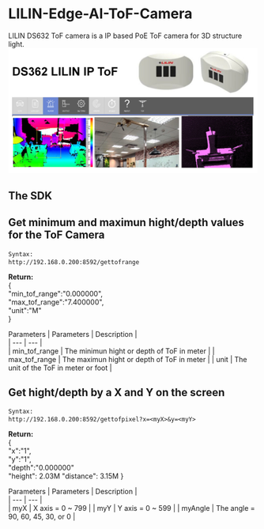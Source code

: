 # LILIN-Edge-AI-ToF-Camera
LILIN DS632 ToF camera is a IP based PoE ToF camera for 3D structure light.
![image](https://github.com/LILINOpenGitHub/LILIN-Edge-AI-ToF-Camera/blob/main/image/ds632.jpg)

## The SDK

## Get minimum and maximun hight/depth values for the ToF Camera
```
Syntax:
http://192.168.0.200:8592/gettofrange
```
<strong>Return: </strong> <BR>
{ <BR>
"min_tof_range":"0.000000",  <BR>
"max_tof_range":"7.400000", <BR>
"unit":"M" <BR>
} <BR>

Parameters
| Parameters	|  Description 	|	 
| ---  		|  ---  	|  
| min_tof_range   		| The minimun hight or depth of ToF in meter		| 
| max_tof_range 		| The maximun hight or depth of ToF in meter | 
| unit 		| The unit of the ToF in meter or foot 	| 
  
## Get hight/depth by a X and Y on the screen
```
Syntax:
http://192.168.0.200:8592/gettofpixel?x=<myX>&y=<myY>
```
<strong>Return: </strong> <BR>
{ <BR>
"x":"1",  <BR>
"y":"1",  <BR>
"depth":"0.000000" <BR>
"height": 2.03M
"distance": 3.15M
} <BR>

Parameters
| Parameters	|  Description 	|	 
| ---  		|  ---  	|  
| myX   		| X axis = 0 ~ 799		| 
| myY 		| Y axis = 0 ~ 599	| 
| myAngle 		| The angle = 90, 60, 45, 30, or 0  	| 
